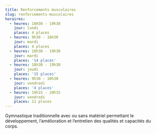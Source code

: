 ```yaml
---
title: Renforcements musculaires
slug: renforcements-musculaires
horaires:
  - heures: 18H30 - 19h30
    jour: lundi
    places: 4 places
  - heures: 9h30 - 10h30
    jour: mardi
    places: 4 places
  - heures: 18h30 - 19h30
    jour: mardi
    places: '14 places'
  - heures: 18h30 - 19h30
    jour: jeudi
    places: '15 places'
  - heures: 9h30 - 10h30
    jour: vendredi
    places: '4 places'
  - heures: 19h15 - 20h15
    jour: vendredi
    places: 11 places
---
```


Gymnastique traditionnelle avec ou sans matériel permettant le développement, l’amélioration et l’entretien des qualités
et capacités du corps.

